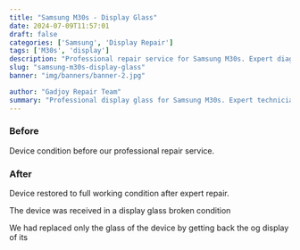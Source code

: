 ```yaml
---
title: "Samsung M30s - Display Glass"
date: 2024-07-09T11:57:01
draft: false
categories: ['Samsung', 'Display Repair']
tags: ['M30s', 'display']
description: "Professional repair service for Samsung M30s. Expert diagnosis and quality repairs in Bangalore."
slug: "samsung-m30s-display-glass"
banner: "img/banners/banner-2.jpg"

author: "Gadjoy Repair Team"
summary: "Professional display glass for Samsung M30s. Expert technicians, quality parts, warranty included."
---
```


### Before

Device condition before our professional repair service.

### After

Device restored to full working condition after expert repair.

The device was received in a display glass broken condition

We had replaced only the glass of the device by getting back the og display of its